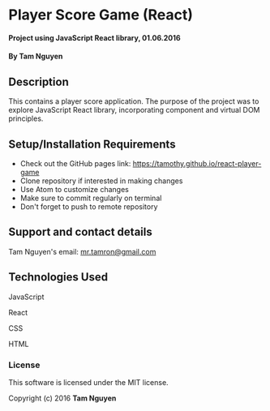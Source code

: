 # Player Score Game (React)

#### Project using JavaScript React library, 01.06.2016

#### By Tam Nguyen

## Description

This contains a player score application. The purpose of the project was to explore JavaScript React library, incorporating component and virtual DOM principles.

## Setup/Installation Requirements

* Check out the GitHub pages link: https://tamothy.github.io/react-player-game
* Clone repository if interested in making changes
* Use Atom to customize changes
* Make sure to commit regularly on terminal
* Don't forget to push to remote repository

## Support and contact details

Tam Nguyen's email: mr.tamron@gmail.com

## Technologies Used

JavaScript

React

CSS

HTML

### License

This software is licensed under the MIT license.

Copyright (c) 2016 **Tam Nguyen**
